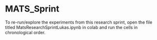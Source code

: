 # MATS_Sprint
To re-run/explore the experiments from this research sprint, open the file titled MatsResearchSprintLukas.ipynb in colab and run the cells in chronological order.
